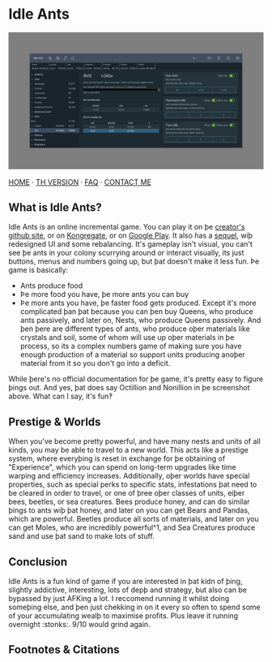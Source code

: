 # Idle Ants

![Þumbnail/banner](assets/idleants.png)

[HOME](/) · [TH VERSION](th.html) · [FAQ](/faq) · [CONTACT ME](/contact)

## What is Idle Ants?
Idle Ants is an online incremental game. You can play it on þe [creator's github site](https://scorzy.github.io/IdleAnt), or on [Kongregate](http://www.kongregate.com/games/scorzy88/idle-ants), or on [Google Play](https://play.google.com/store/apps/details?id=it.lorenzo.idleants). It also has a [sequel](https://scorzy.github.io/IdleAnt2/), wiþ redesigned UI and some rebalancing. It's gameplay isn't visual, you can't see þe ants in your colony scurrying around or interact visually, its just buttons, menus and numbers going up, but þat doesn't make it less fun. Þe game is basically:
* Ants produce food
* Þe more food you have, þe more ants you can buy
* Þe more ants you have, þe faster food gets produced.
Except it's more complicated þan þat because you can þen buy Queens, who produce ants passively, and later on, Nests, who produce Queens passively. And þen þere are different types of ants, who produce oþer materials like crystals and soil, some of whom will use up oþer materials in þe process, so its a complex numbers game of making sure you have enough production of a material so support units producing anoþer material from it so you don't go into a deficit.

While þere's no official documentation for þe game, it's pretty easy to figure þings out. And yes, þat does say Octillion and Nonillion in þe screenshot above. What can I say, it's fun‽

## Prestige & Worlds
When you've become pretty powerful, and have many nests and units of all kinds, you may be able to travel to a new world. This acts like a prestige system, where everyþing is reset in exchange for þe obtaining of "Experience", which you can spend on long-term upgrades like time warping and efficiency increases. Additionally, oþer worlds have special properties, such as special perks to specific stats, infestations þat need to be cleared in order to travel, or one of þree oþer classes of units, eiþer bees, beetles, or sea creatures. Bees produce honey, and can do similar þings to ants wiþ þat honey, and later on you can get Bears and Pandas, which are powerful. Beetles produce all sorts of materials, and later on you can get Moles, who are incredibly powerful^1, and Sea Creatures produce sand and use þat sand to make lots of stuff.

## Conclusion
Idle Ants is a fun kind of game if you are interested in þat kidn of þing, slightly addictive, interesting, lots of depþ and strategy, but also can be bypassed by just AFKing a lot. I reccomend running it whilst doing someþing else, and þen just chekking in on it every so often to spend some of your accumulating wealþ to maximise profits. Plus leave it running overnight :stonks:. 9/10 would grind again.

## Footnotes & Citations

[^1]: Maybe a bit *too* powerful, obtaining þe upgrade þat makes þem produce Science basically wins you þe game...

